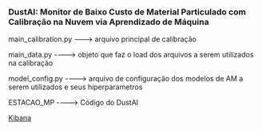### DustAI: Monitor de Baixo Custo de Material Particulado com Calibração na Nuvem via Aprendizado de Máquina

main_calibration.py ---> arquivo principal de calibração

main_data.py ----> objeto que faz o load dos arquivos a serem utilizados na calibração

model_config.py ----> arquivo de configuração dos modelos de AM a serem utilizados e seus hiperparametros

ESTACAO_MP ----> Código do DustAI

[Kibana](https://sentilo.td.utfpr.edu.br/kibana/app/dashboards#/view/ae676ab0-5e03-11ee-a8d5-874f32129c8c?_g=())